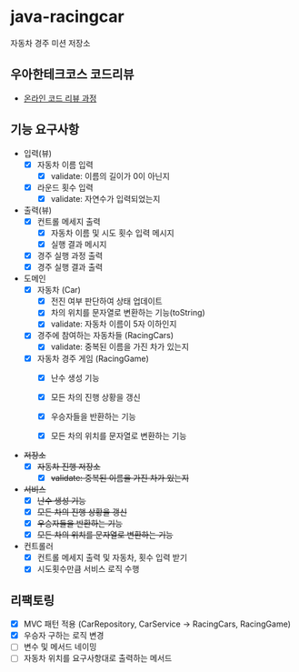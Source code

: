 # java-racingcar

자동차 경주 미션 저장소

## 우아한테크코스 코드리뷰

- [온라인 코드 리뷰 과정](https://github.com/woowacourse/woowacourse-docs/blob/master/maincourse/README.md)
  
## 기능 요구사항
- 입력(뷰)
    - [X] 자동차 이름 입력
      - [X] validate: 이름의 길이가 0이 아닌지
    - [X] 라운드 횟수 입력
      - [X] validate: 자연수가 입력되었는지

- 출력(뷰)
    - [X] 컨트롤 메세지 출력
        - [X] 자동차 이름 및 시도 횟수 입력 메시지
        - [X] 실행 결과 메시지
    - [X] 경주 실행 과정 출력
    - [X] 경주 실행 결과 출력

- 도메인
    - [X] 자동차 (Car)
      - [X] 전진 여부 판단하여 상태 업데이트
      - [X] 차의 위치를 문자열로 변환하는 기능(toString)
      - [X] validate: 자동차 이름이 5자 이하인지
    - [X] 경주에 참여하는 자동차들 (RacingCars)
        - [X] validate: 중복된 이름을 가진 차가 있는지
    - [X] 자동차 경주 게임 (RacingGame)
        - [X] 난수 생성 기능
        - [X] 모든 차의 진행 상황을 갱신
        - [X] 우승자들을 반환하는 기능
        - [X] 모든 차의 위치를 문자열로 변환하는 기능


- ~~저장소~~
    - [X] ~~자동차 진행 저장소~~
        - [X] ~~validate: 중복된 이름을 가진 차가 있는지~~

- ~~서비스~~
    - [X] ~~난수 생성 기능~~
    - [X] ~~모든 차의 진행 상황을 갱신~~
    - [X] ~~우승자들을 반환하는 기능~~
    - [X] ~~모든 차의 위치를 문자열로 변환하는 기능~~

- 컨트롤러
    - [X] 컨트롤 메세지 출력 및 자동차, 횟수 입력 받기 
    - [X] 시도횟수만큼 서비스 로직 수행

## 리팩토링 
- [X] MVC 패턴 적용 (CarRepository, CarService -> RacingCars, RacingGame)
- [X] 우승자 구하는 로직 변경
- [ ] 변수 및 메서드 네이밍
- [ ] 자동차 위치를 요구사항대로 출력하는 메서드 
